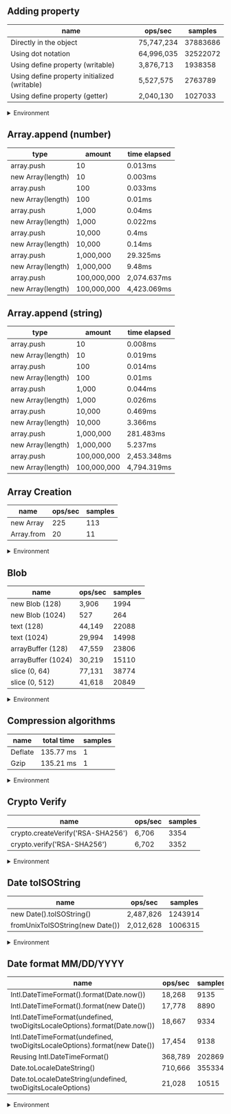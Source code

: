 ## Adding property

|name|ops/sec|samples|
|-|-|-|
|Directly in the object|75,747,234|37883686|
|Using dot notation|64,996,035|32522072|
|Using define property (writable)|3,876,713|1938358|
|Using define property initialized (writable)|5,527,575|2763789|
|Using define property (getter)|2,040,130|1027033|


<details>
<summary>Environment</summary>

* __Machine:__ linux x64 | 4 vCPUs | 7.6GB Mem
* __Run:__ Tue May 06 2025 17:58:40 GMT+0000 (Coordinated Universal Time)
* __Node:__ `v18.20.8`
</details>

<!--
{"environment":{"platform":"linux","arch":"x64","cpus":4,"totalMemory":7.597835540771484},"benchmarks":[{"name":"Directly in the object","samples":37883686,"opsSec":75747234.14331959},{"name":"Using dot notation","samples":32522072,"opsSec":64996035.10474411},{"name":"Using define property (writable)","samples":1938358,"opsSec":3876713.3328212267},{"name":"Using define property initialized (writable)","samples":2763789,"opsSec":5527575.866355716},{"name":"Using define property (getter)","samples":1027033,"opsSec":2040130.6225655847}]}-->

## Array.append (number)

|type|amount|time elapsed|
|-|-|-|
array.push|10|0.013ms
new Array(length)|10|0.003ms
array.push|100|0.033ms
new Array(length)|100|0.01ms
array.push|1,000|0.04ms
new Array(length)|1,000|0.022ms
array.push|10,000|0.4ms
new Array(length)|10,000|0.14ms
array.push|1,000,000|29.325ms
new Array(length)|1,000,000|9.48ms
array.push|100,000,000|2,074.637ms
new Array(length)|100,000,000|4,423.069ms
## Array.append (string)

|type|amount|time elapsed|
|-|-|-|
array.push|10|0.008ms
new Array(length)|10|0.019ms
array.push|100|0.014ms
new Array(length)|100|0.01ms
array.push|1,000|0.044ms
new Array(length)|1,000|0.026ms
array.push|10,000|0.469ms
new Array(length)|10,000|3.366ms
array.push|1,000,000|281.483ms
new Array(length)|1,000,000|5.237ms
array.push|100,000,000|2,453.348ms
new Array(length)|100,000,000|4,794.319ms

## Array Creation

|name|ops/sec|samples|
|-|-|-|
|new Array|225|113|
|Array.from|20|11|


<details>
<summary>Environment</summary>

* __Machine:__ linux x64 | 4 vCPUs | 7.6GB Mem
* __Run:__ Tue May 06 2025 18:08:47 GMT+0000 (Coordinated Universal Time)
* __Node:__ `v18.20.8`
</details>

<!--
{"environment":{"platform":"linux","arch":"x64","cpus":4,"totalMemory":7.597835540771484},"benchmarks":[{"name":"new Array","samples":113,"opsSec":225.65363971532813},{"name":"Array.from","samples":11,"opsSec":20.81900043728039}]}-->

## Blob

|name|ops/sec|samples|
|-|-|-|
|new Blob (128)|3,906|1994|
|new Blob (1024)|527|264|
|text (128)|44,149|22088|
|text (1024)|29,994|14998|
|arrayBuffer (128)|47,559|23806|
|arrayBuffer (1024)|30,219|15110|
|slice (0, 64)|77,131|38774|
|slice (0, 512)|41,618|20849|


<details>
<summary>Environment</summary>

* __Machine:__ linux x64 | 4 vCPUs | 7.6GB Mem
* __Run:__ Tue May 06 2025 18:14:22 GMT+0000 (Coordinated Universal Time)
* __Node:__ `v18.20.8`
</details>

<!--
{"environment":{"platform":"linux","arch":"x64","cpus":4,"totalMemory":7.597835540771484},"benchmarks":[{"name":"new Blob (128)","samples":1994,"opsSec":3906.9962008831358},{"name":"new Blob (1024)","samples":264,"opsSec":527.7672725768808},{"name":"text (128)","samples":22088,"opsSec":44149.11689633595},{"name":"text (1024)","samples":14998,"opsSec":29994.6281056997},{"name":"arrayBuffer (128)","samples":23806,"opsSec":47559.02808868843},{"name":"arrayBuffer (1024)","samples":15110,"opsSec":30219.453874029587},{"name":"slice (0, 64)","samples":38774,"opsSec":77131.42443779942},{"name":"slice (0, 512)","samples":20849,"opsSec":41618.087944032195}]}-->

## Compression algorithms

|name|total time|samples|
|-|-|-|
|Deflate|135.77 ms|1|
|Gzip|135.21 ms|1|


<details>
<summary>Environment</summary>

* __Machine:__ linux x64 | 4 vCPUs | 7.6GB Mem
* __Run:__ Tue May 06 2025 18:19:51 GMT+0000 (Coordinated Universal Time)
* __Node:__ `v18.20.8`
</details>

<!--
{"environment":{"platform":"linux","arch":"x64","cpus":4,"totalMemory":7.597835540771484},"benchmarks":[{"name":"Deflate","samples":1,"totalTime":0.135768861},{"name":"Gzip","samples":1,"totalTime":0.135214537}]}-->

## Crypto Verify

|name|ops/sec|samples|
|-|-|-|
|crypto.createVerify('RSA-SHA256')|6,706|3354|
|crypto.verify('RSA-SHA256')|6,702|3352|


<details>
<summary>Environment</summary>

* __Machine:__ linux x64 | 4 vCPUs | 7.6GB Mem
* __Run:__ Tue May 06 2025 18:27:19 GMT+0000 (Coordinated Universal Time)
* __Node:__ `v18.20.8`
</details>

<!--
{"environment":{"platform":"linux","arch":"x64","cpus":4,"totalMemory":7.597835540771484},"benchmarks":[{"name":"crypto.createVerify('RSA-SHA256')","samples":3354,"opsSec":6706.0787620832925},{"name":"crypto.verify('RSA-SHA256')","samples":3352,"opsSec":6702.391680687519}]}-->

## Date toISOString

|name|ops/sec|samples|
|-|-|-|
|new Date().toISOString()|2,487,826|1243914|
|fromUnixToISOString(new Date())|2,012,628|1006315|


<details>
<summary>Environment</summary>

* __Machine:__ linux x64 | 4 vCPUs | 7.6GB Mem
* __Run:__ Tue May 06 2025 18:29:24 GMT+0000 (Coordinated Universal Time)
* __Node:__ `v18.20.8`
</details>

<!--
{"environment":{"platform":"linux","arch":"x64","cpus":4,"totalMemory":7.597835540771484},"benchmarks":[{"name":"new Date().toISOString()","samples":1243914,"opsSec":2487826.054520025},{"name":"fromUnixToISOString(new Date())","samples":1006315,"opsSec":2012628.8085237455}]}-->

## Date format MM/DD/YYYY

|name|ops/sec|samples|
|-|-|-|
|Intl.DateTimeFormat().format(Date.now())|18,268|9135|
|Intl.DateTimeFormat().format(new Date())|17,778|8890|
|Intl.DateTimeFormat(undefined, twoDigitsLocaleOptions).format(Date.now())|18,667|9334|
|Intl.DateTimeFormat(undefined, twoDigitsLocaleOptions).format(new Date())|17,454|9138|
|Reusing Intl.DateTimeFormat()|368,789|202869|
|Date.toLocaleDateString()|710,666|355334|
|Date.toLocaleDateString(undefined, twoDigitsLocaleOptions)|21,028|10515|


<details>
<summary>Environment</summary>

* __Machine:__ linux x64 | 4 vCPUs | 7.6GB Mem
* __Run:__ Tue May 06 2025 18:35:25 GMT+0000 (Coordinated Universal Time)
* __Node:__ `v18.20.8`
</details>

<!--
{"environment":{"platform":"linux","arch":"x64","cpus":4,"totalMemory":7.597835540771484},"benchmarks":[{"name":"Intl.DateTimeFormat().format(Date.now())","samples":9135,"opsSec":18268.467933205247},{"name":"Intl.DateTimeFormat().format(new Date())","samples":8890,"opsSec":17778.587526778174},{"name":"Intl.DateTimeFormat(undefined, twoDigitsLocaleOptions).format(Date.now())","samples":9334,"opsSec":18667.319949534238},{"name":"Intl.DateTimeFormat(undefined, twoDigitsLocaleOptions).format(new Date())","samples":9138,"opsSec":17454.720724821775},{"name":"Reusing Intl.DateTimeFormat()","samples":202869,"opsSec":368789.92637142906},{"name":"Date.toLocaleDateString()","samples":355334,"opsSec":710666.7961304473},{"name":"Date.toLocaleDateString(undefined, twoDigitsLocaleOptions)","samples":10515,"opsSec":21028.237749563636}]}-->
